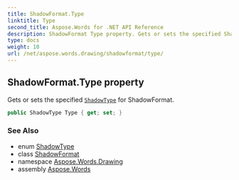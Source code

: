 ```yaml
---
title: ShadowFormat.Type
linktitle: Type
second_title: Aspose.Words for .NET API Reference
description: ShadowFormat Type property. Gets or sets the specified ShadowType for ShadowFormat in C#.
type: docs
weight: 10
url: /net/aspose.words.drawing/shadowformat/type/
---
```

## ShadowFormat.Type property

Gets or sets the specified [`ShadowType`](../../shadowtype/) for ShadowFormat.

```csharp
public ShadowType Type { get; set; }
```

### See Also

* enum [ShadowType](../../shadowtype/)
* class [ShadowFormat](../)
* namespace [Aspose.Words.Drawing](../../shadowformat/)
* assembly [Aspose.Words](../../../)
